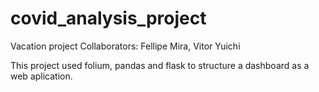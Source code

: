 # covid_analysis_project
Vacation project 
Collaborators: Fellipe Mira, Vitor Yuichi 

This project used folium, pandas and flask to structure a dashboard as a web aplication. 
